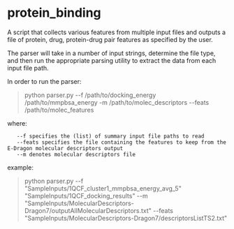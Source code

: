# protein_binding
A script that collects various features from multiple input files and outputs a file of protein, drug, protein-drug pair features as specified by the user. 

The parser will take in a number of input strings, determine the file type, and then run the appropriate parsing utility to extract the data from each input file path.

In order to run the parser:

> python parser.py --f /path/to/docking_energy /path/to/mmpbsa_energy -m /path/to/molec_descriptors --feats /path/to/molec_features

where:

       --f specifies the (list) of summary input file paths to read
       --feats specifies the file containing the features to keep from the E-Dragon molecular descriptors output
       --m denotes molecular descriptors file

example:
> python parser.py --f "SampleInputs/1QCF_cluster1_mmpbsa_energy_avg_5" "SampleInputs/1QCF_docking_results" --m "SampleInputs/MolecularDescriptors-Dragon7/outputAllMolecularDescriptors.txt"  --feats "SampleInputs/MolecularDescriptors-Dragon7/descriptorsListTS2.txt"

	




